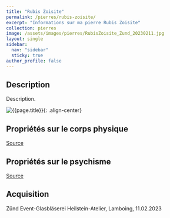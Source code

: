 ```yaml
---
title: "Rubis Zoisite"
permalink: /pierres/rubis-zoisite/
excerpt: "Informations sur ma pierre Rubis Zoisite"
collection: pierres
image: /assets/images/pierres/RubisZoisite_Zund_20230211.jpg
layout: single
sidebar:
  nav: "sidebar"
  sticky: true
author_profile: false
---
```


## Description
Description.

![{{page.title}}]({{page.image}} "Rubis Zoisite"){: .align-center}


## Propriétés sur le corps physique


[Source](https://)


## Propriétés sur le psychisme


[Source](https://)

## Acquisition
Zünd Event-Glasbläserei Heilstein-Atelier, Lamboing, 11.02.2023
